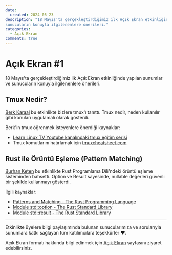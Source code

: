 ```yaml
---
date:
  created: 2024-05-23
description: "18 Mayıs'ta gerçekleştirdiğimiz ilk Açık Ekran etkinliğinde yapılan sunumlar ve
sunucuların konuyla ilgilenenlere önerileri."
categories:
  - Açık Ekran
comments: true
---
```


# Açık Ekran #1

18 Mayıs'ta gerçekleştirdiğimiz ilk Açık Ekran etkinliğinde yapılan sunumlar ve sunucuların konuyla
ilgilenenlere önerileri.

<!-- more -->

## Tmux Nedir?

[Berk Karaal](https://github.com/berk-karaal) bu etkinlikte bizlere tmux'ı tanıttı. Tmux nedir,
neden kullanılır gibi konuları uygulamalı olarak gösterdi.

Berk'in tmux öğrenmek isteyenlere önerdiği kaynaklar:

- [Learn Linux TV Youtube kanalındaki tmux eğitim
  serisi](https://www.youtube.com/playlist?list=PLT98CRl2KxKGiyV1u6wHDV8VwcQdzfuKe)
- Tmux komutlarını hatırlamak için [tmuxcheatsheet.com](https://tmuxcheatsheet.com/)

## Rust ile Örüntü Eşleme (Pattern Matching)

[Burhan Keten](https://github.com/ketenburhan) bu etkinlikte Rust Programlama Dili'ndeki örüntü
eşleme sisteminden bahsetti. Option ve Result sayesinde, nullable değerleri güvenli bir şekilde
kullanmayı gösterdi.

İlgili kaynaklar:

- [Patterns and Matching - The Rust Programming Language](https://doc.rust-lang.org/stable/book/ch18-00-patterns.html)
- [Module std::option - The Rust Standard Library](https://doc.rust-lang.org/std/option/index.html)
- [Module std::result - The Rust Standard Library](https://doc.rust-lang.org/std/result/index.html)

---

Etkinlikte üyelere bilgi paylaşımında bulunan sunucularımıza ve sorularıyla sunumlara katkı
sağlayan tüm katılımcılara teşekkürler :heart:.

Açık Ekran formatı hakkında bilgi edinmek için [Açık Ekran](../../../acik-ekran/index.md) sayfasını
ziyaret edebilirsiniz.